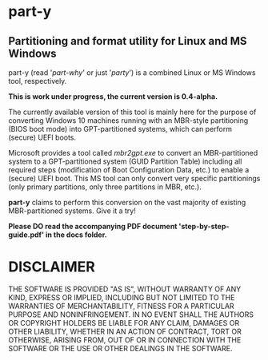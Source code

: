 part-y
======

Partitioning and format utility for Linux and MS Windows
--------------------------------------------------------

part-y (read '_part-why_' or just '_party_') is a combined Linux or MS Windows tool, respectively.

**This is work under progress, the current version is 0.4-alpha.**

The currently available version of this tool is mainly here for the purpose of converting
Windows 10 machines running with an MBR-style partitioning (BIOS boot mode) into GPT-partitioned systems,
which can perform (secure) UEFI boots.

Microsoft provides a tool called _mbr2gpt.exe_ to convert an MBR-partitioned system to a GPT-partitioned system (GUID Partition Table)
including all required steps (modification of Boot Configuration Data, etc.) to enable a (secure) UEFI boot. This MS tool can only
convert very specific partitionings (only primary partitions, only three partitions in MBR, etc.).

**part-y** claims to perform this conversion on the vast majority of existing MBR-partitioned systems. Give it a try!

**Please DO read the accompanying PDF document 'step-by-step-guide.pdf' in the docs folder.**

DISCLAIMER
==========
THE SOFTWARE IS PROVIDED "AS IS", WITHOUT WARRANTY OF ANY KIND, EXPRESS OR
IMPLIED, INCLUDING BUT NOT LIMITED TO THE WARRANTIES OF MERCHANTABILITY,
FITNESS FOR A PARTICULAR PURPOSE AND NONINFRINGEMENT. IN NO EVENT SHALL THE
AUTHORS OR COPYRIGHT HOLDERS BE LIABLE FOR ANY CLAIM, DAMAGES OR OTHER
LIABILITY, WHETHER IN AN ACTION OF CONTRACT, TORT OR OTHERWISE, ARISING FROM,
OUT OF OR IN CONNECTION WITH THE SOFTWARE OR THE USE OR OTHER DEALINGS IN
THE SOFTWARE.
